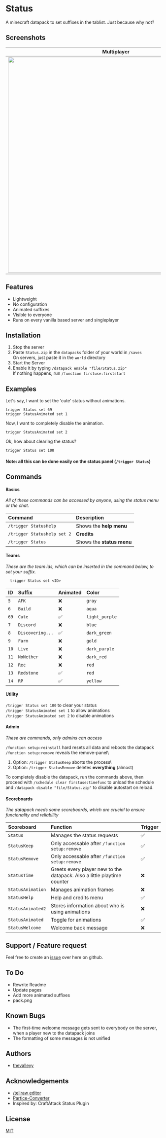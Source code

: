 # Status

A minecraft datapack to set suffixes in the tablist. Just because why not?

## Screenshots

|                        Multiplayer                        |                       Singleplayer                        |
| :-------------------------------------------------------: | :-------------------------------------------------------: |
| <img src="https://i.imgur.com/iHdhl7S.png" width="700" /> | <img src="https://i.imgur.com/aX2v8li.png" width="700" /> |

## Features

-   Lightweight
-   No configuration
-   Animated suffixes
-   Visible to everyone
-   Runs on every vanilla based server and singleplayer

## Installation

1. Stop the server
2. Paste `Status.zip` in the `datapacks` folder of your world in `/saves`\
   On servers, just paste it in the `world` directory
3. Start the Server
4. Enable it by typing `/datapack enable "file/Status.zip"`\
   If nothing happens, run `/function firstuse:firststart`

## Examples

Let's say, I want to set the 'cute' status without animations.

```mcfunction
trigger Status set 69
trigger StatusAnimated set 1
```

Now, I want to completely disable the animation.

```mcfunction
trigger StatusAnimated set 2
```

Ok, how about clearing the status?

```mcfunction
trigger Status set 100
```

#### Note: all this can be done easily on the status panel (`/trigger Status`)

## Commands

#### Basics

_All of these commands can be accessed by anyone, using the status menu or the chat._

| Command                     | Description               |
| :-------------------------- | :------------------------ |
| `/trigger StatusHelp`       | Shows the **help menu**   |
| `/trigger Statushelp set 2` | **Credits**               |
| `/trigger Status`           | Shows the **status menu** |

#### Teams

_These are the team ids, which can be inserted in the command below, to set your suffix._

```mcfunction
  trigger Status set <ID>
```

| ID   | Suffix           | Animated | Color          |
| :--- | :--------------- | :------- | :------------- |
| `5`  | `AFK`            | ❌       | `gray`         |
| `6`  | `Build`          | ❌       | `aqua`         |
| `69` | `Cute`           | ✅       | `light_purple` |
| `7`  | `Discord`        | ❌       | `blue`         |
| `8`  | `Discovering...` | ✅       | `dark_green`   |
| `9`  | `Farm`           | ❌       | `gold`         |
| `10` | `Live`           | ❌       | `dark_purple`  |
| `11` | `NoNether`       | ❌       | `dark_red`     |
| `12` | `Rec`            | ❌       | `red`          |
| `13` | `Redstone`       | ✅       | `red`          |
| `14` | `RP`             | ✅       | `yellow`       |

#### Utility

`/trigger Status set 100` to clear your status\
`/trigger StatusAnimated set 1` to allow animations\
`/trigger StatusAnimated set 2` to disable animations

#### Admin

_These are commands, only admins can access_

`/function setup:reinstall` hard resets all data and reboots the datapack
<br>`/function setup:remove` reveals the remove-panel\

1.  Option: `/trigger StatusKeep` aborts the process\
2.  Option: `/trigger StatusRemove` deletes **everything** (almost)

To completely disable the datapack, run the commands above, then proceed with `/schedule clear firstuse:timefunc` to unload the schedule and `/datapack disable "file/Status.zip"` to disable autostart on reload.

#### Scoreboards

_The datapack needs some scoreboards, which are crucial to ensure funcionality and reliability_

| Scoreboard        | Function                                                                | Trigger |
| :---------------- | :---------------------------------------------------------------------- | :------ |
| `Status`          | Manages the status requests                                             | ✅      |
| `StatusKeep`      | Only accessable after `/function setup:remove`                          | ✅      |
| `StatusRemove`    | Only accessable after `/function setup:remove`                          | ✅      |
| `StatusTime`      | Greets every player new to the datapack. Also a little playtime counter | ❌      |
| `StatusAnimation` | Manages animation frames                                                | ❌      |
| `StatusHelp`      | Help and credits menu                                                   | ✅      |
| `StatusAnimated2` | Stores information about who is using animations                        | ❌      |
| `StatusAnimated`  | Toggle for animations                                                   | ✅      |
| `StatusWelcome`   | Welcome back message                                                    | ❌      |

## Support / Feature request

Feel free to create an [issue](https://github.com/thevalleyy/Status/issues/new) over here on github.

## To Do

-   Rewrite Readme
-   Update pages
-   Add more animated suffixes
-   pack.png

## Known Bugs

-   The first-time welcome message gets sent to everybody on the server, when a player new to the datapack joins
-   The formatting of some messages is not unified

## Authors

-   [thevalleyy](https://github.com/thevalleyy)

## Acknowledgements

-   [/tellraw editor](https://minecraft.tools/en/tellraw.php)
-   [Partice-Converter](https://github.com/kemo14331/Particle-Converter)
-   Inspired by: CraftAttack Status Plugin

## License

[MIT](https://choosealicense.com/licenses/mit/)
